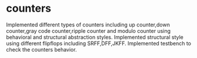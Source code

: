 # counters
Implemented different types of counters including up counter,down counter,gray code counter,ripple counter and modulo counter using behavioral and structural abstraction styles.
Implemented structural style using different flipflops including SRFF,DFF,JKFF.
Implemented testbench to check the counters behavior.
